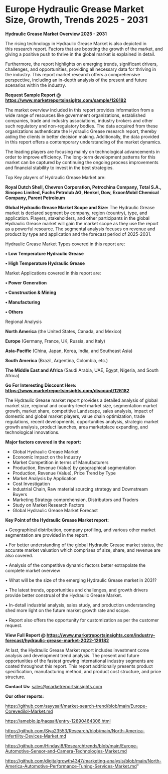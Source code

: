 # Europe Hydraulic Grease Market Size, Growth, Trends 2025 - 2031

<Strong> Hydraulic Grease Market Overview 2025 - 2031</strong>

The rising technology in Hydraulic Grease Market is also depicted in this research report. Factors that are boosting the growth of the market, and giving a positive push to thrive in the global market is explained in detail.

Furthermore, the report highlights on emerging trends, significant drivers, challenges, and opportunities, providing all necessary data for thriving in the industry. This report market research offers a comprehensive perspective, including an in-depth analysis of the present and future scenarios within the industry.

<strong>Request Sample Report @ <a href=https://www.marketreportsinsights.com/sample/126182>https://www.marketreportsinsights.com/sample/126182</a></strong>

The market overview included in this report provides information from a wide range of resources like government organizations, established companies, trade and industry associations, industry brokers and other such regulatory and non-regulatory bodies. The data acquired from these organizations authenticate the Hydraulic Grease research report, thereby aiding the clients in better decision making. Additionally, the data provided in this report offers a contemporary understanding of the market dynamics.

The leading players are focusing mainly on technological advancements in order to improve efficiency. The long-term development patterns for this market can be captured by continuing the ongoing process improvements and financial stability to invest in the best strategies.

Top Key players of Hydraulic Grease Market are:

<strong>Royal Dutch Shell, Chevron Corporation, Petrochina Company, Total S.A., Sinopec Limited, Fuchs Petrolub AG, Henkel, Dow, ExxonMobil Chemical Company, Parent Petroleum</strong>

<strong><b>Global Hydraulic Grease Market Scope and Size:</b></strong>
The Hydraulic Grease market is declared segment by company, region (country), type, and application. Players, stakeholders, and other participants in the global Hydraulic Grease market will gain the market scope as they use the report as a powerful resource. The segmental analysis focuses on revenue and product by type and application and the forecast period of 2025-2031.

Hydraulic Grease Market Types covered in this report are:

<strong>• Low Temperature Hydraulic Grease

• High Temperature Hydraulic Grease</strong>

Market Applications covered in this report are:

<strong>• Power Generation

• Construction & Mining

• Manufacturing

• Others</strong> 

Regional Analysis

<strong>North America</strong> (the United States, Canada, and Mexico)

<strong>Europe</strong> (Germany, France, UK, Russia, and Italy)

<strong>Asia-Pacific</strong> (China, Japan, Korea, India, and Southeast Asia)

<strong>South America</strong> (Brazil, Argentina, Colombia, etc.)

<strong>The Middle East and Africa</strong> (Saudi Arabia, UAE, Egypt, Nigeria, and South Africa)

<strong>Go For Interesting Discount Here: <a href=https://www.marketreportsinsights.com/discount/126182>https://www.marketreportsinsights.com/discount/126182</a></strong>

The Hydraulic Grease market report provides a detailed analysis of global market size, regional and country-level market size, segmentation market growth, market share, competitive Landscape, sales analysis, impact of domestic and global market players, value chain optimization, trade regulations, recent developments, opportunities analysis, strategic market growth analysis, product launches, area marketplace expanding, and technological innovations.

<strong><b>Major factors covered in the report:</b></strong>
<ul>
  <li>Global Hydraulic Grease Market </li>
  <li>Economic Impact on the Industry</li>
  <li>Market Competition in terms of Manufacturers</li>
  <li>Production, Revenue (Value) by geographical segmentation</li>
  <li>Production, Revenue (Value), Price Trend by Type</li>
  <li>Market Analysis by Application</li>
  <li>Cost Investigation</li>
  <li>Industrial Chain, Raw material sourcing strategy and Downstream Buyers</li>
  <li>Marketing Strategy comprehension, Distributors and Traders</li>
  <li>Study on Market Research Factors</li>
  <li>Global Hydraulic Grease Market Forecast</li>
</ul>

<strong><b>Key Point of the Hydraulic Grease Market report:</b></strong>

• Geographical distribution, company profiling, and various other market segmentation are provided in the report.

• For better understanding of the global Hydraulic Grease market status, the accurate market valuation which comprises of size, share, and revenue are also covered.

• Analysis of the competitive dynamic factors better extrapolate the complete market overview

• What will be the size of the emerging Hydraulic Grease market in 2031?

• The latest trends, opportunities and challenges, and growth drivers provide better construal of the Hydraulic Grease Market.

• In-detail industrial analysis, sales study, and production understanding shed more light on the future market growth rate and scope.

• Report also offers the opportunity for customization as per the customer request.

<strong><b>View Full Report @ <a href=https://www.marketreportsinsights.com/industry-forecast/hydraulic-grease-market-2022-126182>https://www.marketreportsinsights.com/industry-forecast/hydraulic-grease-market-2022-126182</a></b></strong>


At last, the Hydraulic Grease Market report includes investment come analysis and development trend analysis. The present and future opportunities of the fastest growing international industry segments are coated throughout this report. This report additionally presents product specification, manufacturing method, and product cost structure, and price structure.

<strong>Contact Us:</strong>
sales@marketreportsinsights.com

<strong>Our other reports:</strong>

<a href=https://github.com/sayysaif/market-search-trend/blob/main/Europe-Corevedilol-Market.md>https://github.com/sayysaif/market-search-trend/blob/main/Europe-Corevedilol-Market.md</a>

<a href=https://ameblo.jp/haqsaif/entry-12890464306.html>https://ameblo.jp/haqsaif/entry-12890464306.html</a>

<a href=https://github.com/Siya23553/Research/blob/main/North-America-Infertility-Devices-Market.md>https://github.com/Siya23553/Research/blob/main/North-America-Infertility-Devices-Market.md</a>

<a href=https://github.com/Hindavi8/Researchtrends/blob/main/Europe-Automotive-Sensor-and-Camera-Technologies-Market.md>https://github.com/Hindavi8/Researchtrends/blob/main/Europe-Automotive-Sensor-and-Camera-Technologies-Market.md</a>

<a href=https://github.com/digitalgrowth4347/marketing-analysis/blob/main/North-America-Automotive-Performance-Tuning-Services-Market.md>https://github.com/digitalgrowth4347/marketing-analysis/blob/main/North-America-Automotive-Performance-Tuning-Services-Market.md</a>"
